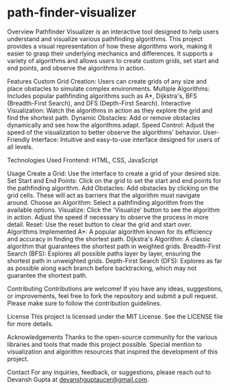 # path-finder-visualizer

Overview
Pathfinder Visualizer is an interactive tool designed to help users understand and visualize various pathfinding algorithms. This project provides a visual representation of how these algorithms work, making it easier to grasp their underlying mechanics and differences. It supports a variety of algorithms and allows users to create custom grids, set start and end points, and observe the algorithms in action.

Features
Custom Grid Creation: Users can create grids of any size and place obstacles to simulate complex environments.
Multiple Algorithms: Includes popular pathfinding algorithms such as A*, Dijkstra's, BFS (Breadth-First Search), and DFS (Depth-First Search).
Interactive Visualization: Watch the algorithms in action as they explore the grid and find the shortest path.
Dynamic Obstacles: Add or remove obstacles dynamically and see how the algorithms adapt.
Speed Control: Adjust the speed of the visualization to better observe the algorithms' behavior.
User-Friendly Interface: Intuitive and easy-to-use interface designed for users of all levels.

Technologies Used
Frontend: HTML, CSS, JavaScript

Usage
Create a Grid: Use the interface to create a grid of your desired size.
Set Start and End Points: Click on the grid to set the start and end points for the pathfinding algorithm.
Add Obstacles: Add obstacles by clicking on the grid cells. These will act as barriers that the algorithm must navigate around.
Choose an Algorithm: Select a pathfinding algorithm from the available options.
Visualize: Click the 'Visualize' button to see the algorithm in action. Adjust the speed if necessary to observe the process in more detail.
Reset: Use the reset button to clear the grid and start over.
Algorithms Implemented
A*: A popular algorithm known for its efficiency and accuracy in finding the shortest path.
Dijkstra's Algorithm: A classic algorithm that guarantees the shortest path in weighted grids.
Breadth-First Search (BFS): Explores all possible paths layer by layer, ensuring the shortest path in unweighted grids.
Depth-First Search (DFS): Explores as far as possible along each branch before backtracking, which may not guarantee the shortest path.

Contributing
Contributions are welcome! If you have any ideas, suggestions, or improvements, feel free to fork the repository and submit a pull request. Please make sure to follow the contribution guidelines.

License
This project is licensed under the MIT License. See the LICENSE file for more details.

Acknowledgements
Thanks to the open-source community for the various libraries and tools that made this project possible.
Special mention to visualization and algorithm resources that inspired the development of this project.

Contact
For any inquiries, feedback, or suggestions, please reach out to Devansh Gupta at devanshguptaucer@gmail.com.
